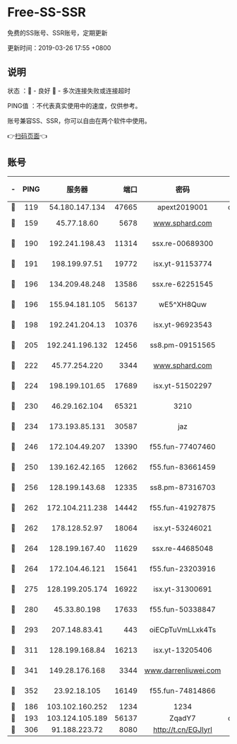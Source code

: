 # Free-SS-SSR

免费的SS账号、SSR账号，定期更新

更新时间：2019-03-26 17:55 +0800

## 说明

状态     ：🙂 - 良好 🙁 - 多次连接失败或连接超时

PING值   ：不代表真实使用中的速度，仅供参考。

账号兼容SS、SSR，你可以自由在两个软件中使用。

👉[扫码页面](https://liesauer.github.io/Free-SS-SSR/)👈

## 账号

|-|PING|服务器|端口|密码|加密方式|区域|
|:----:|:----:|:-----:|-----:|:----:|:----:|:----:|
|🙂|119|54.180.147.134|47665|apext2019001|chacha20|KR|
|🙂|159|45.77.18.60|5678|www.sphard.com|aes-256-cfb|JP|
|🙂|190|192.241.198.43|11314|ssx.re-00689300|aes-256-cfb|US|
|🙂|191|198.199.97.51|19772|isx.yt-91153774|aes-256-cfb|US|
|🙂|196|134.209.48.248|13586|ssx.re-62251545|aes-256-cfb|US|
|🙂|196|155.94.181.105|56137|wE5^XH8Quw|aes-256-cfb|US|
|🙂|198|192.241.204.13|10376|isx.yt-96923543|aes-256-cfb|US|
|🙂|205|192.241.196.132|12456|ss8.pm-09151565|aes-256-cfb|US|
|🙂|222|45.77.254.220|3344|www.sphard.com|aes-256-cfb|SG|
|🙂|224|198.199.101.65|17689|isx.yt-51502297|aes-256-cfb|US|
|🙂|230|46.29.162.104|65321|3210|aes-256-ctr|RU|
|🙂|234|173.193.85.131|30587|jaz|aes-256-cfb|US|
|🙂|246|172.104.49.207|13390|f55.fun-77407460|aes-256-cfb|SG|
|🙂|250|139.162.42.165|12662|f55.fun-83661459|aes-256-cfb|SG|
|🙂|256|128.199.143.68|12335|ss8.pm-87316703|aes-256-cfb|SG|
|🙂|262|172.104.211.238|14442|f55.fun-41927875|aes-256-cfb|US|
|🙂|262|178.128.52.97|18064|isx.yt-53246021|aes-256-cfb|SG|
|🙂|264|128.199.167.40|11629|ssx.re-44685048|aes-256-cfb|SG|
|🙂|264|172.104.46.121|15641|f55.fun-23203916|aes-256-cfb|SG|
|🙂|275|128.199.205.174|16922|isx.yt-31300691|aes-256-cfb|SG|
|🙂|280|45.33.80.198|17633|f55.fun-50338847|aes-256-cfb|US|
|🙂|293|207.148.83.41|443|oiECpTuVmLLxk4Ts|aes-256-cfb|AU|
|🙂|311|128.199.168.84|16213|isx.yt-13205406|aes-256-cfb|SG|
|🙂|341|149.28.176.168|3344|www.darrenliuwei.com|aes-256-cfb|AU|
|🙂|352|23.92.18.105|16149|f55.fun-74814866|aes-256-cfb|US|
|🙂|186|103.102.160.252|1234|1234|rc4-md5|JP|
|🙂|193|103.124.105.189|56137|ZqadY7|chacha20|US|
|🙂|306|91.188.223.72|8080|http://t.cn/EGJIyrl|rc4-md5|RU|
